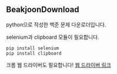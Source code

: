 BeakjoonDownload
---

python으로 작성한 백준 문제 다운로더입니다.

selenium과 clipboard 모듈이 필요합니다.

    pip install selenium
    pip install clipboard

크롬 웹 드라이버도 필요합니다!
[웹 드라이버 링크](https://chromedriver.chromium.org/downloads)

